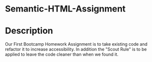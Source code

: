 # Semantic-HTML-Assignment
# Description
Our First Bootcamp Homework Assignment is to take existing code and refactor it to increase accessibility.
In addition the "Scout Rule" is to be applied to leave the code cleaner than when we found it.  
